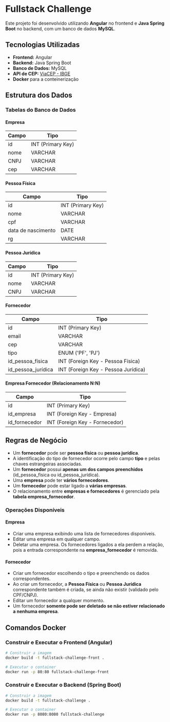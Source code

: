 
# Fullstack Challenge

Este projeto foi desenvolvido utilizando **Angular** no frontend e **Java Spring Boot** no backend, com um banco de dados **MySQL**.

## Tecnologias Utilizadas

- **Frontend:** Angular
- **Backend:** Java Spring Boot
- **Banco de Dados:** MySQL
- **API de CEP:** [ViaCEP - IBGE](https://viacep.com.br/ws/)
- **Docker** para a conteinerização

## Estrutura dos Dados

### Tabelas do Banco de Dados

#### **Empresa**

| Campo | Tipo              |
| ----- | ----------------- |
| id    | INT (Primary Key) |
| nome  | VARCHAR           |
| CNPJ  | VARCHAR           |
| cep   | VARCHAR           |

#### **Pessoa Física**

| Campo              | Tipo              |
| ------------------ | ----------------- |
| id                 | INT (Primary Key) |
| nome               | VARCHAR           |
| cpf                | VARCHAR           |
| data de nascimento | DATE              |
| rg                 | VARCHAR           |

#### **Pessoa Jurídica**

| Campo | Tipo              |
| ----- | ----------------- |
| id    | INT (Primary Key) |
| nome  | VARCHAR           |
| CNPJ  | VARCHAR           |

#### **Fornecedor**

| Campo                | Tipo                                |
| -------------------- | ----------------------------------- |
| id                   | INT (Primary Key)                   |
| email                | VARCHAR                             |
| cep                  | VARCHAR                             |
| tipo                 | ENUM ('PF', 'PJ')         |
| id_pessoa_física   | INT (Foreign Key - Pessoa Física)   |
| id_pessoa_jurídica | INT (Foreign Key - Pessoa Jurídica) |

#### **Empresa Fornecedor** (Relacionamento N:N)

| Campo          | Tipo                           |
| -------------- | ------------------------------ |
| id             | INT (Primary Key)              |
| id_empresa    | INT (Foreign Key - Empresa)    |
| id_fornecedor | INT (Foreign Key - Fornecedor) |

## Regras de Negócio

- Um **fornecedor** pode ser **pessoa física** ou **pessoa jurídica**.
- A identificação do tipo de fornecedor ocorre pelo campo **tipo** e pelas chaves estrangeiras associadas.
- Um **fornecedor** possui **apenas um dos campos preenchidos** (id_pessoa_física ou id_pessoa_jurídica).
- Uma **empresa** pode ter **vários fornecedores**.
- Um **fornecedor** pode estar ligado a **várias empresas**.
- O relacionamento entre **empresas e fornecedores** é gerenciado pela **tabela empresa_fornecedor**.

### Operações Disponíveis

#### **Empresa**

- Criar uma empresa exibindo uma lista de fornecedores disponíveis.
- Editar uma empresa em qualquer campo.
- Deletar uma empresa. Os fornecedores ligados a ela perdem a relação, pois a entrada correspondente na **empresa_fornecedor** é removida.

#### **Fornecedor**

- Criar um fornecedor escolhendo o tipo e preenchendo os dados correspondentes.
- Ao criar um fornecedor, a **Pessoa Física** ou **Pessoa Jurídica** correspondente também é criada, se ainda não existir (validado pelo CPF/CNPJ).
- Editar um fornecedor a qualquer momento.
- Um fornecedor **somente pode ser deletado se não estiver relacionado a nenhuma empresa**.

## Comandos Docker

### Construir e Executar o Frontend (Angular)

```sh
# Construir a imagem
docker build -t fullstack-challenge-front .

# Executar o container
docker run -p 80:80 fullstack-challenge-front
```
### Construir e Executar o Backend (Spring Boot)
```sh
# Construir a imagem
docker build -t fullstack-challenge .

# Executar o container
docker run -p 8080:8080 fullstack-challenge
```


